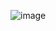 ![image](https://github.com/companyakis/from-numpy-to-tensorflow/assets/77589867/55a5a313-528b-430b-b27b-cf48ab386573)
